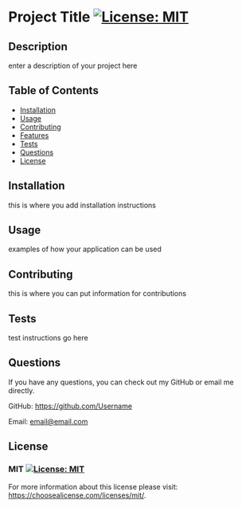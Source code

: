 
# Project Title [![License: MIT](https://img.shields.io/badge/License-MIT-yellow.svg)](https://opensource.org/licenses/MIT)

## Description 

enter a description of your project here

## Table of Contents

* [Installation](#installation)
* [Usage](#usage)
* [Contributing](#contributing)
* [Features](#features)
* [Tests](#tests)
* [Questions](#questions)
* [License](#license)

## Installation

this is where you add installation instructions

## Usage 

examples of how your application can be used

## Contributing

this is where you can put information for contributions

## Tests

test instructions go here

## Questions

If you have any questions, you can check out my GitHub or email me directly.

GitHub: https://github.com/Username

Email: email@email.com

## License

### MIT [![License: MIT](https://img.shields.io/badge/License-MIT-yellow.svg)](https://opensource.org/licenses/MIT)

For more information about this license please visit:
https://choosealicense.com/licenses/mit/.

